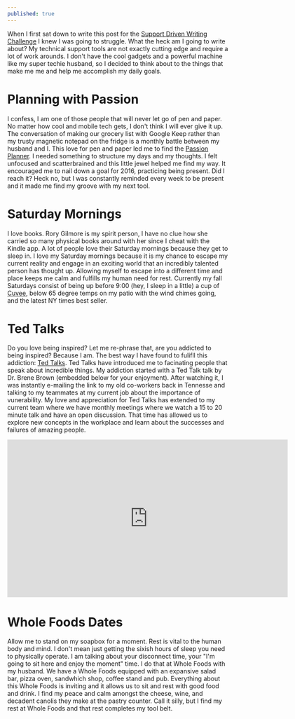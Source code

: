 ```yaml
---
published: true
---
```



When I first sat down to write this post for the [Support Driven Writing Challenge](https://supportdriven.com/2016/10/21/stretch-your-typing-fingers-support-driven-6-week-writing-challenge/) I knew I was going to struggle. What the heck am I going to write about? My technical support tools are not exactly cutting edge and require a lot of work arounds. I don't have the cool gadgets and a powerful machine like my super techie husband, so I decided to think about to the things that make me me and help me accomplish my daily goals. 

# Planning with Passion
I confess, I am one of those people that will never let go of pen and paper. No matter how cool and mobile tech gets, I don't think I will ever give it up. The conversation of making our grocery list with Google Keep rather than my trusty magnetic notepad on the fridge is a monthly battle between my husband and I. This love for pen and paper led me to find the [Passion Planner](http://www.passionplanner.com/). I needed something to structure my days and my thoughts. I felt unfocused and scatterbrained and this little jewel helped me find my way. It encouraged me to nail down a goal for 2016, practicing being present. Did I reach it? Heck no, but I was constantly reminded every week to be present and it made me find my groove with my next tool. 

# Saturday Mornings
I love books. Rory Gilmore is my spirit person, I have no clue how she carried so many physical books around with her since I cheat with the Kindle app. A lot of people love their Saturday mornings because they get to sleep in. I love my Saturday mornings because it is my chance to escape my current reality and engage in an exciting world that an incredibly talented person has thought up. Allowing myself to escape into a different time and place keeps me calm and fulfills my human need for rest.  Currently my fall Saturdays consist of being up before 9:00 (hey, I sleep in a little) a cup of [Cuvee](http://www.cuveecoffee.com/), below 65 degree temps on my patio with the wind chimes going, and the latest NY times best seller. 

# Ted Talks
Do you love being inspired? Let me re-phrase that, are you addicted to being inspired? Because I am. The best way I have found to fulifll this addiction: [Ted Talks](https://www.ted.com/talks). Ted Talks have introduced me to facinating people that speak about incredible things. My addiction started with a Ted Talk talk by Dr. Brene Brown (embedded below for your enjoyment). After watching it, I was instantly e-mailing the link to my old co-workers back in Tennesse and talking to my teammates at my current job about the importance of vunerability. My love and appreciation for Ted Talks has extended to my current team where we have monthly meetings where we watch a 15 to 20 minute talk and have an open discussion. That time has allowed us to explore new concepts in the workplace and learn about the successes and failures of amazing people. 

<iframe src="https://embed.ted.com/talks/brene_brown_on_vulnerability" width="640" height="360" frameborder="0" scrolling="no" webkitAllowFullScreen mozallowfullscreen allowFullScreen></iframe>

# Whole Foods Dates
Allow me to stand on my soapbox for a moment. Rest is vital to the human body and mind. I don't mean just getting the sixish hours of sleep you need to physically operate. I am talking about your disconnect time, your "I'm going to sit here and enjoy the moment" time. I do that at Whole Foods with my husband. We have a Whole Foods equipped with an expansive salad bar, pizza oven, sandwhich shop, coffee stand and pub. Everything about this Whole Foods is inviting and it allows us to sit and rest with good food and drink. I find my peace and calm amongst the cheese, wine, and decadent canolis they make at the pastry counter. Call it silly, but I find my rest at Whole Foods and that rest completes my tool belt. 




